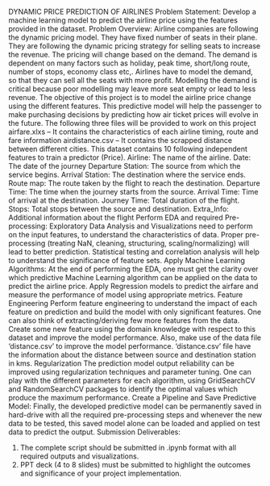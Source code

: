 DYNAMIC PRICE PREDICTION OF AIRLINES
Problem Statement:
Develop a machine learning model to predict the airline price using the features 
provided in the dataset. 
Problem Overview:
Airline companies are following the dynamic pricing model. They have fixed number 
of seats in their plane. They are following the dynamic pricing strategy for selling seats to 
increase the revenue. The pricing will change based on the demand. The demand is dependent 
on many factors such as holiday, peak time, short/long route, number of stops, economy class 
etc,. Airlines have to model the demand, so that they can sell all the seats with more profit. 
Modelling the demand is critical because poor modelling may leave more seat empty or lead 
to less revenue. 
The objective of this project is to model the airline price change using the different 
features. This predictive model will help the passenger to make purchasing decisions by 
predicting how air ticket prices will evolve in the future.
The following three files will be provided to work on this project
airfare.xlxs – It contains the characteristics of each airline timing, route and fare information
airdistance.csv – It contains the scrapped distance between different cities. 
This dataset contains 10 following independent features to train a predictor (Price).
Airline: The name of the airline.
Date: The date of the journey
Departure Station: The source from which the service begins.
Arrival Station: The destination where the service ends.
Route map: The route taken by the flight to reach the destination.
Departure Time: The time when the journey starts from the source.
Arrival Time: Time of arrival at the destination.
Journey Time: Total duration of the flight.
Stops: Total stops between the source and destination.
Extra_Info: Additional information about the flight
Perform EDA and required Pre-processing:
Exploratory Data Analysis and Visualizations need to perform on the input features, to 
understand the characteristics of data. Proper pre-processing (treating NaN, cleaning, 
structuring, scaling/normalizing) will lead to better prediction. Statistical testing and 
correlation analysis will help to understand the significance of feature sets. 
Apply Machine Learning Algorithms:
At the end of performing the EDA, one must get the clarity over which predictive Machine 
Learning algorithm can be applied on the data to predict the airline price. Apply Regression 
models to predict the airfare and measure the performance of model using appropriate metrics. 
Feature Engineering
Perform feature engineering to understand the impact of each feature on prediction and build 
the model with only significant features. One can also think of extracting/deriving few more 
features from the data. Create some new feature using the domain knowledge with respect to 
this dataset and improve the model performance. Also, make use of the data file ‘distance.csv’ 
to improve the model performance. ‘distance.csv’ file have the information about the distance 
between source and destination station in kms.
Regularization
The prediction model output reliability can be improved using regularization techniques and 
parameter tuning. One can play with the different parameters for each algorithm, using 
GridSearchCV and RandomSearchCV packages to identify the optimal values which produce 
the maximum performance. 
Create a Pipeline and Save Predictive Model:
Finally, the developed predictive model can be permanently saved in hard-drive with all the 
required pre-processing steps and whenever the new data to be tested, this saved model alone 
can be loaded and applied on test data to predict the output. 
Submission Deliverables:
1. The complete script should be submitted in .ipynb format with all required outputs and 
visualizations.
2. PPT deck (4 to 8 slides) must be submitted to highlight the outcomes and significance 
of your project implementation. 
